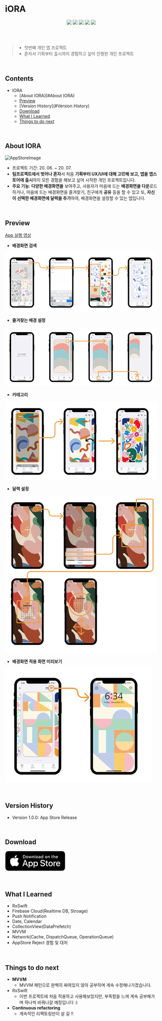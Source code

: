 # iORA 
<p align="center">
<img src="https://img.shields.io/badge/swift-5.0-blue.svg" />
<img src="https://img.shields.io/badge/xcode-12.0-green.svg" />
<img src="https://img.shields.io/badge/ios-13.4-yellow.svg" />
<img src="https://img.shields.io/badge/RxSwift-5.11-orange.svg" />
<img src="https://img.shields.io/badge/licence-MIT-lightgrey.svg" /> <br><br>



</p>
<br>

> - 첫번째 개인 앱 프로젝트  
> - 혼자서 기획부터 출시까지 경험하고 싶어 진행한 개인 프로젝트

<br>

## Contents
- IORA
  - [About IORA](#About IORA)
  - [Preview](#Preview)
  - [Version History](#Version History)
  - [Download](#download)
  - [What I Learned](#what-i-learned)
  - [Things to do next](#things-to-do-next)

<br>

## About IORA

![AppStoreImage](./Scrennshot/AppStoreImage.png) 

- 프로젝트 기간: 20. 06. ~ 20. 07.
- **팀프로젝트에서 벗어나 혼자**서 처음 **기획부터 UX/UI에 대해 고민해 보고, 앱을 앱스토어에 출시**까지 모든 경험을 해보고 싶어 시작한 개인 프로젝트입니다. 
- **주요 기능**: **다양한 배경화면을** 보여주고, 사용자가 마음에 드는 **배경화면을 다운**로드하거나, 마음에 드는 배경화면을 즐겨찾기, 친구에게 **공유** 등을 할 수 있고 또, **자신이 선택한 배경화면에 달력을 추가**하여, 배경화면을 설정할 수 있는 앱입니다.

<br>

## Preview
[App 실행 영상](https://www.youtube.com/watch?v=l0sixcSdIpw&feature=youtu.be)

- **배경화면 검색**

![iORA01](iORAFlow/IORA03.png)

- **즐겨찾는 배경 설정**

![iORA02](iORAFlow/IORA05.png)

- **카테고리**

![iORA03](iORAFlow/IORA04.png)

- **달력 설정**

![iORA04](iORAFlow/IORA06.png)

- **배경화면 적용 화면 미리보기**

![iORA05](iORAFlow/IORA07.png)

<br>

## Version History
- Version 1.0.0: App Store Release

<br>

## Download

<a href="https://apps.apple.com/kr/app/iora/id1518747131"> ![Available](iORAFlow/Download_on_the_App_Store_Badge_US-UK_blk.png)</a>

<br>

## What I Learned
- RxSwift
- Firebase Cloud(Realtime DB, Stroage)
- Push Notification  
- Date, Calendar
- CollectionView(DataPrefetch)
- MVVM
- Network(Cache, DispatchQueue, OperationQueue)
- AppStore Reject 경험 및 대처

<br>

## Things to do next 
- **MVVM**
  - MVVM 패턴으로 완벽히 짜여있지 않아 공부하며 계속 수정해나가겠습니다. 
- RxSwift
  - 이번 프로젝트에 처음 적용하고 사용해보았지만, 부족함을 느껴 계속 공부해가며 하나씩 바꿔나갈 예정입니다 :)
- **Continuous refactoring**
  - 계속적인 리팩토링만이 살 길 !!
